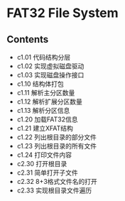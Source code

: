 # FAT32 File System

## Contents

- c1.01 代码结构分层
- c1.02 实现虚拟磁盘驱动
- c1.03 实现磁盘操作接口
- c1.10 结构体打包
- c1.11 解析主分区数量
- c1.12 解析扩展分区数量
- c1.13 解析分区信息
- c1.20 加载FAT32信息
- c1.21 建立XFAT结构
- c1.22 列出根目录的部分文件
- c1.23 列出根目录的所有文件
- c1.24 打印文件内容
- c2.30 打开根目录
- c2.31 简单打开子文件
- c2.32 8+3格式文件名的打开
- c2.33 实现根目录文件遍历
